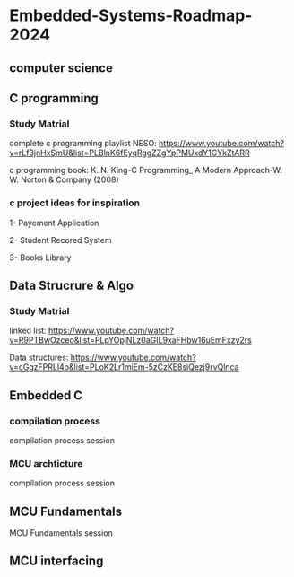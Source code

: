 # Embedded-Systems-Roadmap-2024
## computer science 
## C programming
 ### Study Matrial
 complete c programming playlist NESO: https://www.youtube.com/watch?v=rLf3jnHxSmU&list=PLBlnK6fEyqRggZZgYpPMUxdY1CYkZtARR

 c programming book: K. N. King-C Programming_ A Modern Approach-W. W. Norton & Company (2008)

### c project ideas for inspiration
1- Payement Application

2- Student Recored System

3- Books Library

## Data Strucrure & Algo
 ### Study Matrial
 linked list:  https://www.youtube.com/watch?v=R9PTBwOzceo&list=PLpYOpjNLz0aGIL9xaFHbw16uEmFxzy2rs
 
 Data structures: https://www.youtube.com/watch?v=cGgzFPRLl4o&list=PLoK2Lr1miEm-5zCzKE8siQezj9rvQlnca
## Embedded C
### compilation process 
compilation process session
### MCU archticture 
compilation process session

## MCU Fundamentals
MCU Fundamentals session

## MCU interfacing


